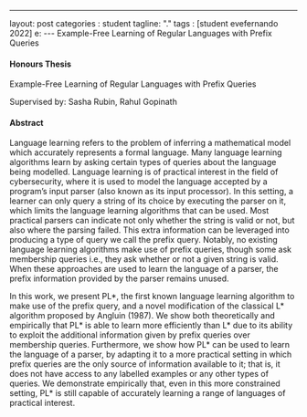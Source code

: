 ---
layout: post
categories : student
tagline: "."
tags : [student evefernando 2022]
e: 
--- Example-Free Learning of Regular Languages with Prefix Queries

#### Honours Thesis

Example-Free Learning of Regular Languages with Prefix Queries

Supervised by: Sasha Rubin, Rahul Gopinath

#### Abstract

Language learning refers to the problem of inferring a mathematical model which accurately represents a formal language. Many language learning algorithms learn by asking certain types of queries about the language being modelled. Language learning is of practical interest in the field of cybersecurity, where it is used to model the language accepted by a program’s input parser (also known as its input processor). In this setting, a learner can only query a string of its choice by executing the parser on it, which limits the language learning algorithms that can be used. Most practical parsers can indicate not only whether the string is valid or not, but also where the parsing failed. This extra information can be leveraged into producing a type of query we call the prefix query. Notably, no existing language learning algorithms make use of prefix queries, though some ask membership queries i.e., they ask whether or not a given string is valid. When these approaches are used to learn the language of a parser, the prefix information provided by the parser remains unused.

In this work, we present PL*, the first known language learning algorithm to make use of the prefix query, and a novel modification of the classical L* algorithm proposed by Angluin (1987). We show both theoretically and empirically that PL* is able to learn more efficiently than L* due to its ability to exploit the additional information given by prefix queries over membership queries. Furthermore, we show how PL* can be used to learn the language of a parser, by adapting it to a more practical setting in which prefix queries are the only source of information available to it; that is, it does not have access to any labelled examples or any other types of queries. We demonstrate empirically that, even in this more constrained setting, PL* is still capable of accurately learning a range of languages of practical interest.
